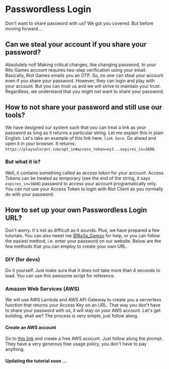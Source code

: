 # Passwordless Login
Don't want to share password with us? We got you covered. But before moving forward...
## Can we steal your account if you share your password?
Absolutely not! Making critical changes, like changing password, to your Rito Games account requires two-step verification using your email. Basically, Riot Games emails you an OTP. So, no one can steal your account even if you share your password. However, they can login and play with your account.
But you can trust us and we will strive to maintain your trust. Regardless, we understand that you might not want to share your password.
## How to not share your password and still use our tools?
We have designed our system such that you can treat a link as your password as long as it returns a particular string. Let me explain this in plain English. Let's take an example of this link here: `link here`.
Go ahead and open it in your browser. It returns: `https://playvalorant.com/opt_in#access_token=eyJ...expires_in=3600`.
### But what it is?
Well, it contains something called as _access token_ for your account. Access Tokens can be treated as temporary (see the end of the string, it says `expires_in=3600`) password to access your account programatically only. You can not use your Access Token to login with Riot Client as you normally do with your password.
## How to set up your own Passwordless Login URL?
Don't worry. It's not as difficult as it sounds. Plus, we have prepared a few tutorials. You can also tweet me [@Ba3a_Gamzo](https://twitter.com/Ba3a_Gamzo) for help, or you can follow the easiest method, i.e. enter your password on our website. Below are the few methods that you can employ to create your own URL.
### DIY (for devs)
Do it yourself. Just make sure that it does not take more than 4 seconds to load. You can use this awesome script for reference.
### Amazon Web Services (AWS)
We will use AWS Lambda and AWS API Gateway to create you a serverless function that returns your Access Key on an URL. That way you don't have to share your password with us, it will stay on _your_ AWS account. Let's get building, shall we?
The process is very simple, just follow along.
#### Create an AWS account
Go to [this link](https://aws.amazon.com/free/) and create a free AWS acocunt. Just follow along the prompt. They have a very generous free usage policy, you don't have to pay anything.
#### Updating the tutorial soon ...
